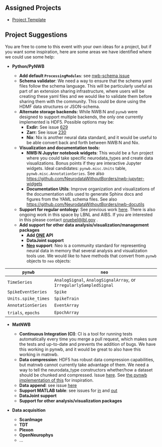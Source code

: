 ## Assigned Projects

* [Project Template](projects/template)

## Project Suggestions
You are free to come to this event with your own ideas for a project, but if you want some inspiration, here are some areas we have identified where we could use some help:

* **Python/PyNWB**

    * **Add default `ProcessingModules`**: see [nwb-schema issue](https://github.com/NeurodataWithoutBorders/nwb-schema/issues/249)
    * **Schema validator**: We need a way to ensure that the schema yaml files follow the schema language. This will be particularly useful as part of an extension sharing infrastructure, where users will be creating these yaml files and we would like to validate them before sharing them with the community. This could be done using the HDMF data structures or JSON-schema.
    * **Alternate storage backends:** While NWB:N and `pynwb` were designed to support multiple backends, the only one currently implemented is HDF5. Possible options may be:
        * **Exdir:** See issue [629](https://github.com/NeurodataWithoutBorders/pynwb/issues/629)
        * **Zarr:** See issue [230](https://github.com/NeurodataWithoutBorders/pynwb/issues/230)
        * **Nix**: Nix is another neural data standard, and it would be useful to be able convert back and forth between NWB:N and Nix.
    * **Visualization and documentation tools:**
       * **NWB:N Jupyter notebook widgets**: This would be a fun project where you could take specific neurodata_types and create data visualizations. Bonus points if they are interactive Jupyter widgets. Ideal candidates: `pynwb.misc.Units` table, `pynwb.misc.AnnotationSeries`. See also https://github.com/NeurodataWithoutBorders/nwb-jupyter-widgets
       * **Documentation Utils**: Improve organization and visualizations of the documentation utils used to generate Sphinx docs and figures from the YAML schema files. See also https://github.com/NeurodataWithoutBorders/nwb-docutils
    * **Support for regular ontology**: See previous work [here](https://github.com/NeurodataWithoutBorders/nwb-schema/issues/1). There is also ongoing work in this space by LBNL and AIBS. If you are interested in this please contact <oruebel@lbl.gov> .
    * **Add support for other data analysis/visualization/management packages**
        * **Add [ONE](https://ibllib.readthedocs.io/en/latest/04_reference.html#open-neurophysiology-environment) API**
        * **DataJoint support**
        * **[Neo](https://www.ncbi.nlm.nih.gov/pmc/articles/PMC3930095/) support**: Neo is a community standard for representing neural data in memory that several analysis and visualization tools use. We would like to have methods that convert from `pynwb` objects to `neo` objects:

| `pynwb`|  `neo`|
| --- | --- |
| `TimeSeries`| `AnalogSignal`, `AnalogSignalArray`, or `IrregularlySampledSignal`|
| `SpikeEventSeries`| `Spike`|
| `Units.spike_times`| `SpikeTrain`|
| `AnnotationSeries`| `EventArray`|
| `trials`, `epochs`| `EpochArray`|

* **MatNWB**
    * **Continuous Integration (CI)**: CI is a tool for running tests automatically every time you merge a pull request, which makes sure the tests and up-to-date and prevents the addition of bugs. We have this working in pynwb, and it would be great to also have this working in matnwb.
    * **Data compression**: HDF5 has robust data compression capabilities, but matnwb cannot currently take advantage of them. We need a way to tell the neurodata_type constructors whether/how a dataset should be chunked and compressed. Issue [here](https://github.com/NeurodataWithoutBorders/matnwb/issues/50). See [the pynwb implementation of this](https://pynwb.readthedocs.io/en/stable/tutorials/general/advanced_hdf5_io.html#sphx-glr-tutorials-general-advanced-hdf5-io-py) for inspiration.
    * **Data append**: see issue [here](https://github.com/NeurodataWithoutBorders/matnwb/issues/109)
    * **Support MATLAB table**: see issues for [in](https://github.com/NeurodataWithoutBorders/matnwb/issues/98) and [out](https://github.com/NeurodataWithoutBorders/matnwb/issues/111)
    * **DataJoint support**
    * **Support for other analysis/visualization packages**

* **Data acquisition**

    * **ScanImage**
    * **TDT**
    * **Plexon**
    * **OpenNeurophys**
    * ...
